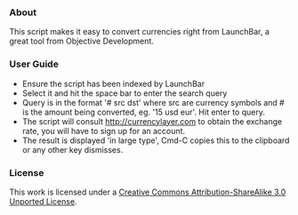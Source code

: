 ### About

This script makes it easy to convert currencies right from LaunchBar, a great tool from Objective Development.

### User Guide

- Ensure the script has been indexed by LaunchBar
- Select it and hit the space bar to enter the search query
- Query is in the format '# src dst' where src are currency symbols and # is the amount being converted, eg. '15 usd eur'. Hit enter to query.
- The script will consult http://currencylayer.com to obtain the exchange rate, you will have to sign up for an account.
- The result is displayed 'in large type', Cmd-C copies this to the clipboard or any other key dismisses.

### License
This work is licensed under a [Creative Commons Attribution-ShareAlike 3.0 Unported License](http://creativecommons.org/licenses/by-sa/3.0/).
